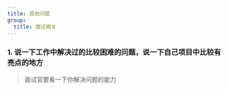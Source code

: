 ```yaml
---
title: 其他问题
group:
  title: 面试相关
---
```


### 1. 说一下工作中解决过的比较困难的问题，说一下自己项目中比较有亮点的地方

> 面试官要看一下你解决问题的能力
